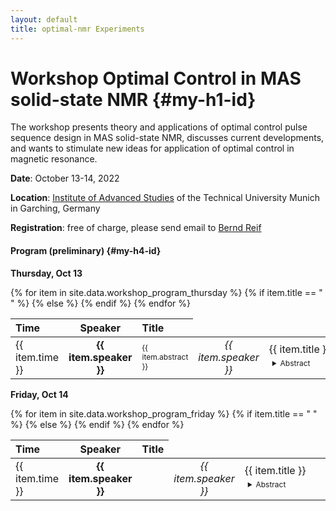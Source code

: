```yaml
---
layout: default
title: optimal-nmr Experiments
---
```

# Workshop Optimal Control in MAS solid-state NMR  {#my-h1-id}

The workshop presents theory and applications of optimal control pulse sequence design in MAS solid-state NMR, 
discusses current developments, and wants to stimulate new ideas for application of optimal control in magnetic resonance.

**Date**: October 13-14, 2022

**Location**:  [Institute of Advanced Studies](https://www.ias.tum.de/ias/institute-for-advanced-study/resources-facilities/ias-building/) of the Technical University Munich in Garching, Germany

**Registration**: free of charge, please send email to [Bernd Reif](mailto:reif@tum.de) 

#### Program (preliminary) {#my-h4-id}

**Thursday, Oct 13**

<table>
  <thead>
    <tr>
      <th style="text-align: left">Time</th>
      <th style="text-align: center">Speaker</th>
      <th style="text-align: left">Title</th>
    </tr>
  </thead>
  <tbody>
  {% for item in site.data.workshop_program_thursday %}
     <tr>
      <td style="text-align: left">{{ item.time }}</td>
      {% if item.title == " "  %}
         <td style="text-align: center"><strong>{{ item.speaker }}</strong></td>
         <td style="text-align: left"> <div style="font-size: 12px"> {{ item.abstract }} </div> </td>
      {% else %}
         <td style="text-align: center"><em>{{ item.speaker }}</em></td>
         <td style="text-align: left">
            <div style="width: 400px; text-align: justify">
            {{ item.title }} 
            <details style="font-size: 12px; padding: 5px 20px 5px 5px"><summary>Abstract</summary>
            <p>
               {{ item.abstract }}
            </p> 
            </details>
            </div>
         </td>
      {% endif %}
     </tr>
  {% endfor %}
  </tbody>
</table>

**Friday, Oct 14**

<table>
  <thead>
    <tr>
      <th style="text-align: left">Time</th>
      <th style="text-align: center">Speaker</th>
      <th style="text-align: left">Title</th>
    </tr>
  </thead>
  <tbody>
  {% for item in site.data.workshop_program_friday %}
     <tr>
      <td style="text-align: left">{{ item.time }}</td>
      {% if item.title == " "  %}
         <td style="text-align: center"><strong>{{ item.speaker }}</strong></td>
         <td style="text-align: left"> </td>
      {% else %}
         <td style="text-align: center"><em>{{ item.speaker }}</em></td>
         <td style="text-align: left">
            <div style="width: 400px; text-align: justify">
            {{ item.title }} 
            <details style="font-size: 12px; padding: 5px 20px 5px 5px"><summary>Abstract</summary>
            <p>
               {{ item.abstract }}
            </p> 
            </details>
            </div>
         </td>
      {% endif %}
     </tr>
  {% endfor %}
  </tbody>
</table>
